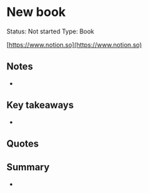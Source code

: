 # New book

Status: Not started
Type: Book

[https://www.notion.so](https://www.notion.so)

## Notes

- 

## Key takeaways

- 

## Quotes

> 
> 

## Summary

-